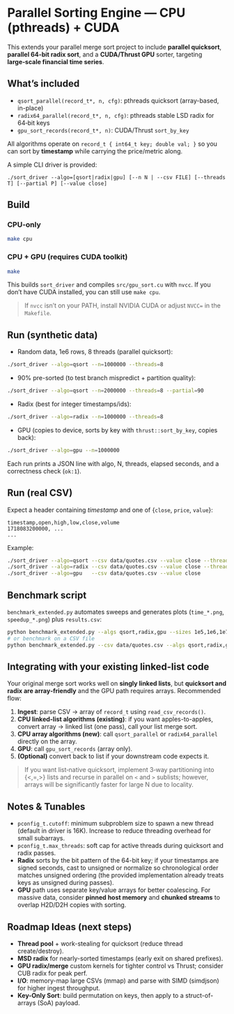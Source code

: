 
# Parallel Sorting Engine — CPU (pthreads) + CUDA

This extends your parallel merge sort project to include **parallel quicksort**, **parallel 64‑bit radix sort**, and a **CUDA/Thrust GPU** sorter, targeting **large‑scale financial time series**.

## What’s included

- `qsort_parallel(record_t*, n, cfg)`: pthreads quicksort (array-based, in-place)
- `radix64_parallel(record_t*, n, cfg)`: pthreads stable LSD radix for 64‑bit keys
- `gpu_sort_records(record_t*, n)`: CUDA/Thrust `sort_by_key`

All algorithms operate on `record_t { int64_t key; double val; }` so you can sort by **timestamp** while carrying the price/metric along.

A simple CLI driver is provided:
```
./sort_driver --algo=[qsort|radix|gpu] [--n N | --csv FILE] [--threads T] [--partial P] [--value close]
```

## Build

### CPU-only
```bash
make cpu
```

### CPU + GPU (requires CUDA toolkit)
```bash
make
```
This builds `sort_driver` and compiles `src/gpu_sort.cu` with `nvcc`. If you don’t have CUDA installed, you can still use `make cpu`.

> If `nvcc` isn’t on your PATH, install NVIDIA CUDA or adjust `NVCC=` in the `Makefile`.

## Run (synthetic data)

- Random data, 1e6 rows, 8 threads (parallel quicksort):
```bash
./sort_driver --algo=qsort --n=1000000 --threads=8
```

- 90% pre-sorted (to test branch mispredict + partition quality):
```bash
./sort_driver --algo=qsort --n=2000000 --threads=8 --partial=90
```

- Radix (best for integer timestamps/ids):
```bash
./sort_driver --algo=radix --n=1000000 --threads=8
```

- GPU (copies to device, sorts by key with `thrust::sort_by_key`, copies back):
```bash
./sort_driver --algo=gpu --n=1000000
```

Each run prints a JSON line with algo, N, threads, elapsed seconds, and a correctness check (`ok:1`).

## Run (real CSV)

Expect a header containing *timestamp* and one of {`close`, `price`, `value`}:
```csv
timestamp,open,high,low,close,volume
1718083200000, ... 
...
```
Example:
```bash
./sort_driver --algo=qsort --csv data/quotes.csv --value close --threads=8
./sort_driver --algo=radix --csv data/quotes.csv --value close --threads=8
./sort_driver --algo=gpu   --csv data/quotes.csv --value close
```

## Benchmark script

`benchmark_extended.py` automates sweeps and generates plots (`time_*.png`, `speedup_*.png`) plus `results.csv`:
```bash
python benchmark_extended.py --algs qsort,radix,gpu --sizes 1e5,1e6,1e7 --threads 1,2,4,8,16 --partial 0,90
# or benchmark on a CSV file
python benchmark_extended.py --csv data/quotes.csv --algs qsort,radix,gpu --threads 1,4,8
```

## Integrating with your existing linked-list code

Your original merge sort works well on **singly linked lists**, but **quicksort and radix are array‑friendly** and the GPU path requires arrays. Recommended flow:

1. **Ingest**: parse CSV → array of `record_t` using `read_csv_records()`.
2. **CPU linked-list algorithms (existing)**: if you want apples-to-apples, convert array → linked list (one pass), call your list merge sort.
3. **CPU array algorithms (new)**: call `qsort_parallel` or `radix64_parallel` directly on the array.
4. **GPU**: call `gpu_sort_records` (array only).
5. **(Optional)** convert back to list if your downstream code expects it.

> If you want list‑native quicksort, implement 3‑way partitioning into {<,=,>} lists and recurse in parallel on `<` and `>` sublists; however, arrays will be significantly faster for large N due to locality.

## Notes & Tunables

- `pconfig_t.cutoff`: minimum subproblem size to spawn a new thread (default in driver is 16K). Increase to reduce threading overhead for small subarrays.
- `pconfig_t.max_threads`: soft cap for active threads during quicksort and radix passes.
- **Radix** sorts by the bit pattern of the 64-bit key; if your timestamps are signed seconds, cast to unsigned or normalize so chronological order matches unsigned ordering (the provided implementation already treats keys as unsigned during passes).
- **GPU** path uses separate key/value arrays for better coalescing. For massive data, consider **pinned host memory** and **chunked streams** to overlap H2D/D2H copies with sorting.

## Roadmap Ideas (next steps)

- **Thread pool** + work-stealing for quicksort (reduce thread create/destroy).
- **MSD radix** for nearly-sorted timestamps (early exit on shared prefixes).
- **GPU radix/merge** custom kernels for tighter control vs Thrust; consider CUB radix for peak perf.
- **I/O**: memory-map large CSVs (mmap) and parse with SIMD (simdjson) for higher ingest throughput.
- **Key-Only Sort**: build permutation on keys, then apply to a struct-of-arrays (SoA) payload.